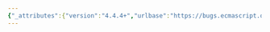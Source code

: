 ```yaml
---
{"_attributes":{"version":"4.4.4+","urlbase":"https://bugs.ecmascript.org/","maintainer":"dherman@mozilla.com"},"bug":{"bug_id":3256,"creation_ts":"2014-10-02 17:20:00 -0700","short_desc":"New Array.prototype behavior of returning an instance of `this.constructor` breaks Zepto.","delta_ts":"2014-12-07 14:35:03 -0800","product":"Draft for 6th Edition","component":"technical issue","version":"Rev 27: August 24, 2014 Draft","rep_platform":"All","op_sys":"All","bug_status":"RESOLVED","resolution":"FIXED","priority":"Normal","bug_severity":"normal","everconfirmed":true,"reporter":{"uid":"brterlso","name":"Brian Terlson"},"assigned_to":{"uid":"allen","name":"Allen Wirfs-Brock"},"long_desc":[{"commentid":10261,"comment_count":0,"who":{"uid":"brterlso","name":"Brian Terlson"},"bug_when":"2014-10-02 17:20:56 -0700","thetext":"We have discovered a breaking change in ES6 that has significant impact on the web (especially the mobile web). Zepto is affected and possibly other libraries that depend on similar patterns.\n\nThe problem arises because Array.prototype methods now attempt to construct an instance of this.constructor rather than Array. This is obviously beneficial for some cases, but has extremely bad behavior for libraries like Zepto that detach methods from Array.prototype and apply them to objects whose only constructor property is found on Object.prototype.\n\nThe min repro case is something like this:\n\nvar obj = [1,2,3];\nobj.__proto__ = { slice: Array.prototype.slice };\nvar res = obj.slice(2);\nArray.isArray(res); // true in ES5, false in ES6.\n\nKey pieces of code:\n\nZepto prototype object: https://github.com/madrobby/zepto/blob/master/src/zepto.js#L389-L796\n(note lack of constructor property)\n\nZepto \"wrapper\": https://github.com/madrobby/zepto/blob/master/src/zepto.js#L157-L162\n\nExample isArray check that often fails in practice with ES6 semantics: https://github.com/madrobby/zepto/blob/master/src/zepto.js#L198\n\nThe scope of this breakage seems very large. If at all possible we should update the semantics to preserve backwards compat for Zepto."},{"commentid":10262,"comment_count":1,"who":{"uid":"allen","name":"Allen Wirfs-Brock"},"bug_when":"2014-10-02 18:01:16 -0700","thetext":"If we only have to worry about implicit inheritance of \"constructor\" from Object.prototype we can probably fix it by inserting an additional step between 14.c.ii (which is itself an hack to fix an earlier compat issue) and 14.c.ii.1. The new line is an additional guard on using C as the constructor:\n     If SameValue(C, %Object%) is false, then\n            (existing line 14.c.ii.1)\n \nThis takes care of the sloppy code like what you presented that \"accidentally\" returns %Object% as the value of obj.constructor.  It would still break anybody who setups a well formed \"class\" using array methods and then did the same sort of dunder proto hacking to turn exotic array instances into instances of that class.\n\nI think I have a fix for that case too, but it would require exposing an additional @@method.  I not yet sure we really need it.\n\nHere is a sketch of the fix:\nDefine a new \"static\" accessor property on Array whose getter is essentintially:\n   function () {return this}.\n\nAll occurenencnce in Array.prototype methods of sequences that look like:\n4.\tIf O is an exotic Array object, then\n  a.\t  Let C be Get(O, \"constructor\").\n  b.  \t  ReturnIfAbrupt(C).\n  c.\t  If IsConstructor(C) is true, then\n    i.\t    Let thisRealm be the running execution context’s Realm.\n    ii.\t    If SameValue(thisRealm, GetFunctionRealm(C)) is true, then\n      1.\tLet A be the result of calling the [[Construct]] internal method of C with argument (0).\n5.\tIf A is undefined, then\na.\t  Let A be ArrayCreate(0).\n\nwould be replaced by:\n4.\tLet C be Get(O, \"constructor\").\n5.  \tReturnIfAbrupt(C).\n6.\tIf IsConstructor(C) is true, then\n  a.      Let species be Get(O, @@species);\n  b.      If IsConstructor(species) is true, then\n    i.      Let C be species.\n  c.      Else, let C be undefined.\n7.\tIf IsConstructor(C) is true, then\n  a.\t  Let thisRealm be the running execution context’s Realm.\n  b.\t  If SameValue(thisRealm, GetFunctionRealm(C)) is true, then\n    i.\t    Let A be the result of calling the [[Construct]] internal method of C with argument (0).\n8.\tIf A is undefined, then\n  a.\t  Let A be ArrayCreate(0).\n\nThis approach actually is more backwards compatible and also provides greater flexibility for ES6 level programmers who what to wire together new kinds of pseudo-array classes and reuse Array prototype methods."},{"commentid":10263,"comment_count":2,"who":{"uid":"allen","name":"Allen Wirfs-Brock"},"bug_when":"2014-10-04 08:23:43 -0700","thetext":"(In reply to Allen Wirfs-Brock from comment #1)\n\nBug fixed in line 6a below\n\n> \n> \n> would be replaced by:\n> 4.\tLet C be Get(O, \"constructor\").\n> 5.  \tReturnIfAbrupt(C).\n> 6.\tIf IsConstructor(C) is true, then\n>   a.      Let species be Get(C, @@species);\n>   b.      If IsConstructor(species) is true, then\n>     i.      Let C be species.\n>   c.      Else, let C be undefined.\n> 7.\tIf IsConstructor(C) is true, then\n>   a.\t  Let thisRealm be the running execution context’s Realm.\n>   b.\t  If SameValue(thisRealm, GetFunctionRealm(C)) is true, then\n>     i.\t    Let A be the result of calling the [[Construct]] internal method\n> of C with argument (0).\n> 8.\tIf A is undefined, then\n>   a.\t  Let A be ArrayCreate(0).\n>"},{"commentid":10270,"comment_count":3,"who":{"uid":"brterlso","name":"Brian Terlson"},"bug_when":"2014-10-07 16:08:45 -0700","thetext":"Here's a slightly refactored version that should be semantically identical (except for the added ReturnIfAbrupt check after getting @@species from C).\n\n4. Let C be Get(O, \"constructor\").\n5. ReturnIfAbrupt(C).\n6. If IsConstructor(C) is true, then\n   a. Let species be Get(C, @@species);\n   b. ReturnIfAbrupt(species)\n   c. If IsConstructor(species) is true, then\n      i.  let thisRealm be the running execution context’s Realm.\n      ii. If SameValue(thisRealm, GetFunctionRealm(C)) is true, then\n          1. Let A be the result of calling the [[Construct]] internal method of species with argument (0).\n7. If A is undefined, then\n  a. Let A be ArrayCreate(0).\n\nAllen currently investigating whether the realm check needs to be moved to 6.a before checking species."},{"commentid":10680,"comment_count":4,"who":{"uid":"allen","name":"Allen Wirfs-Brock"},"bug_when":"2014-11-24 14:03:49 -0800","thetext":"fixed in rev29 editor's draft"},{"commentid":10870,"comment_count":5,"who":{"uid":"allen","name":"Allen Wirfs-Brock"},"bug_when":"2014-12-07 14:35:03 -0800","thetext":"fixed in rev29"}]}}
---
```


